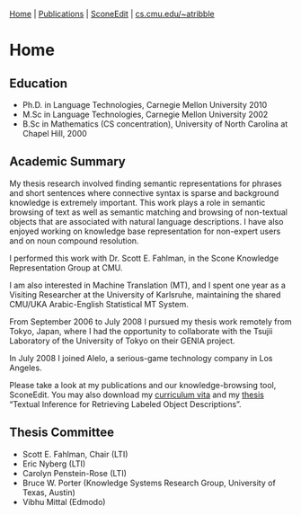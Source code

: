 [Home](http://asagae.github.io) | [Publications](https://asagae.github.io/publications)  | [SconeEdit](https://asagae.github.io/sedit) | [cs.cmu.edu/~atribble](http://cs.cmu.edu/~atribble)

# Home

## Education
- Ph.D. in Language Technologies, Carnegie Mellon University 2010
- M.Sc in Language Technologies, Carnegie Mellon University 2002
- B.Sc in Mathematics (CS concentration), University of North Carolina at Chapel Hill, 2000

## Academic Summary
My thesis research involved finding semantic representations for phrases and short sentences where connective syntax is sparse and background knowledge is extremely important. This work plays a role in semantic browsing of text as well as semantic matching and browsing of non-textual objects that are associated with natural language descriptions. I have also enjoyed working on knowledge base representation for non-expert users and on noun compound resolution.

I performed this work with Dr. Scott E. Fahlman, in the Scone Knowledge Representation Group at CMU.

I am also interested in Machine Translation (MT), and I spent one year as a Visiting Researcher at the University of Karlsruhe, maintaining the shared CMU/UKA Arabic-English Statistical MT System.

From September 2006 to July 2008 I pursued my thesis work remotely from Tokyo, Japan, where I had the opportunity to collaborate with the Tsujii Laboratory of the University of Tokyo on their GENIA project.

In July 2008 I joined Alelo, a serious-game technology company in Los Angeles.

Please take a look at my publications and our knowledge-browsing tool, SconeEdit. You may also download my [curriculum vita](https://asagae.github.io/sagaeCV2017.pdf) and my [thesis](https://asagae.github.io/sagaeTHES.pdf) “Textual Inference for Retrieving Labeled Object Descriptions”.

## Thesis Committee
- Scott E. Fahlman, Chair (LTI)
- Eric Nyberg (LTI)
- Carolyn Penstein-Rose (LTI)
- Bruce W. Porter (Knowledge Systems Research Group, University of Texas, Austin)
- Vibhu Mittal (Edmodo)
